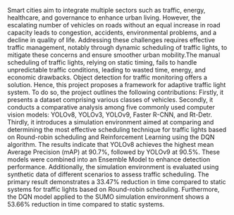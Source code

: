 Smart cities aim to integrate multiple sectors such as traffic, energy, healthcare, and governance
to enhance urban living. However, the escalating number of vehicles on roads without an equal
increase in road capacity leads to congestion, accidents, environmental problems, and a decline
in quality of life. Addressing these challenges requires effective traffic management, notably
through dynamic scheduling of traffic lights, to mitigate these concerns and ensure smoother
urban mobility.The manual scheduling of traffic lights, relying on static timing, fails to handle
unpredictable traffic conditions, leading to wasted time, energy, and economic drawbacks.
Object detection for traffic monitoring offers a solution. Hence, this project proposes a
framework for adaptive traffic light system. To do so, the project outlines the following
contributions: Firstly, it presents a dataset comprising various classes of vehicles. Secondly, it
conducts a comparative analysis among five commonly used computer vision models: YOLOv8,
YOLOv3, YOLOv9, Faster R-CNN, and Rt-Detr. Thirdly, it introduces a simulation environment
aimed at comparing and determining the most effective scheduling technique for traffic lights
based on Round-robin scheduling and Reinforcement Learning using the DQN algorithm. The
results indicate that YOLOv8 achieves the highest mean Average Precision (mAP) at 90.7%,
followed by YOLOv9 at 90.5%. These models were combined into an Ensemble Model to
enhance detection performance. Additionally, the simulation environment is evaluated using
synthetic data of different scenarios to assess traffic scheduling. The primary result
demonstrates a 33.47% reduction in time compared to static systems for traffic lights based on
Round-robin scheduling. Furthermore, the DQN model applied to the SUMO simulation
environment shows a 53.66% reduction in time compared to static systems.
